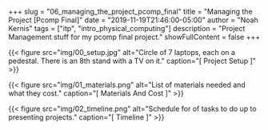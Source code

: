 +++
slug = "06_managing_the_project_pcomp_final"
title = "Managing the Project [Pcomp Final]"
date = "2019-11-19T21:46:00-05:00"
author = "Noah Kernis"
tags = ["itp", "intro_physical_computing"]
description = "Project Management stuff for my pcomp final project."
showFullContent = false
+++

{{< figure src="img/00_setup.jpg" alt="Circle of 7 laptops, each on a pedestal. There is an 8th stand with a TV on it." caption="[ Project Setup ]" >}}

{{< figure src="img/01_materials.png" alt="List of materials needed and what they cost." caption="[ Materials And Cost ]" >}}

{{< figure src="img/02_timeline.png" alt="Schedule for of tasks to do up to presenting projects." caption="[ Timeline ]" >}}